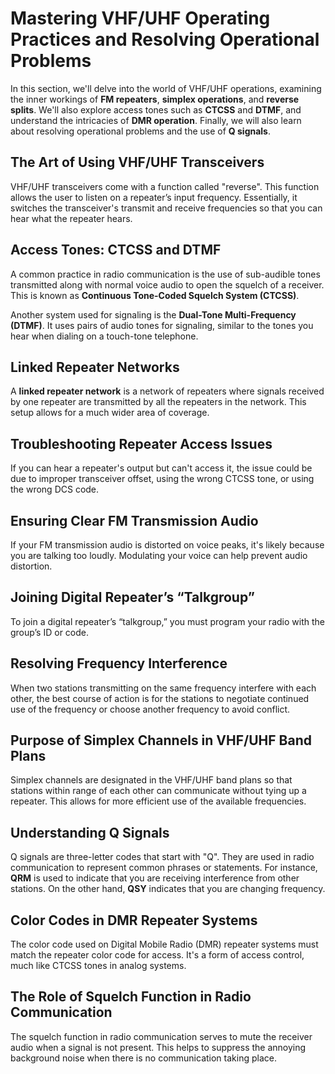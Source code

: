 # Mastering VHF/UHF Operating Practices and Resolving Operational Problems

In this section, we'll delve into the world of VHF/UHF operations, examining the inner workings of **FM repeaters**, **simplex operations**, and **reverse splits**. We'll also explore access tones such as **CTCSS** and **DTMF**, and understand the intricacies of **DMR operation**. Finally, we will also learn about resolving operational problems and the use of **Q signals**.

## The Art of Using VHF/UHF Transceivers

VHF/UHF transceivers come with a function called "reverse". This function allows the user to listen on a repeater’s input frequency. Essentially, it switches the transceiver's transmit and receive frequencies so that you can hear what the repeater hears.

## Access Tones: CTCSS and DTMF

A common practice in radio communication is the use of sub-audible tones transmitted along with normal voice audio to open the squelch of a receiver. This is known as **Continuous Tone-Coded Squelch System (CTCSS)**. 

Another system used for signaling is the **Dual-Tone Multi-Frequency (DTMF)**. It uses pairs of audio tones for signaling, similar to the tones you hear when dialing on a touch-tone telephone. 

## Linked Repeater Networks

A **linked repeater network** is a network of repeaters where signals received by one repeater are transmitted by all the repeaters in the network. This setup allows for a much wider area of coverage.

## Troubleshooting Repeater Access Issues

If you can hear a repeater's output but can't access it, the issue could be due to improper transceiver offset, using the wrong CTCSS tone, or using the wrong DCS code. 

## Ensuring Clear FM Transmission Audio

If your FM transmission audio is distorted on voice peaks, it's likely because you are talking too loudly. Modulating your voice can help prevent audio distortion.

## Joining Digital Repeater’s “Talkgroup”

To join a digital repeater’s “talkgroup,” you must program your radio with the group’s ID or code.

## Resolving Frequency Interference

When two stations transmitting on the same frequency interfere with each other, the best course of action is for the stations to negotiate continued use of the frequency or choose another frequency to avoid conflict.

## Purpose of Simplex Channels in VHF/UHF Band Plans

Simplex channels are designated in the VHF/UHF band plans so that stations within range of each other can communicate without tying up a repeater. This allows for more efficient use of the available frequencies.

## Understanding Q Signals

Q signals are three-letter codes that start with "Q". They are used in radio communication to represent common phrases or statements. For instance, **QRM** is used to indicate that you are receiving interference from other stations. On the other hand, **QSY** indicates that you are changing frequency.

## Color Codes in DMR Repeater Systems

The color code used on Digital Mobile Radio (DMR) repeater systems must match the repeater color code for access. It's a form of access control, much like CTCSS tones in analog systems.

## The Role of Squelch Function in Radio Communication

The squelch function in radio communication serves to mute the receiver audio when a signal is not present. This helps to suppress the annoying background noise when there is no communication taking place.
